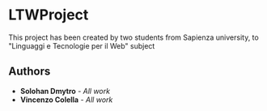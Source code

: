 # LTWProject

This project has been created by two students from Sapienza university, to "Linguaggi e Tecnologie per il Web" subject

## Authors

* **Solohan Dmytro** - *All work*
* **Vincenzo Colella** - *All work*